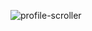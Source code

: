 ![profile-scroller](https://user-images.githubusercontent.com/67910053/132832543-ae773fa1-bc3d-4d03-aced-0f4abd700685.jpeg)
